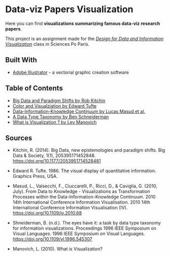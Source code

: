 # Data-viz Papers Visualization

Here you can find **visualizations summarizing famous data-viz research papers**.  

This project is an assignment made for the [*Design for Data and Information Visualization*](http://formation.sciences-po.fr/enseignement/2019/ocom/2585) class in Sciences Po Paris.

## Built With

- [Adobe Illustrator](https://www.adobe.com/fr/products/illustrator.html) - a vectorial graphic creation software
  
## Table of Contents
- [Big Data and Paradigm Shifts by Rob Kitchin](big-data-and-paradigm-shifts/RE06_Kitchin_PELLIER.png)
- [Color and Visualziation by Edward Tufte](color-and-visualization/RE04_Tufte_PELLIER.png)
- [Data-Information-Knowledge Continuum by Lucas Masud et al.](data-information-knowledge_continuum/RE03_Masud_PELLIER.jpg)
- [A Data Type Taxonomy by Ben Schneiderman](data-type-taxonomy/RE05_Schneiderman_PELLIER.png)
- [What is Visualization ? by Lev Manovich](what-is-visualization/RE02_Manovich-PELLIER.png) 

## Sources
- Kitchin, R. (2014). Big Data, new epistemologies and paradigm shifts. Big Data & Society, 1(1), 205395171452848. https://doi.org/10.1177/2053951714528481

- Edward R. Tufte. 1986. The visual display of quantitative information. Graphics Press, USA.
 
- Masud, L., Valsecchi, F., Ciuccarelli, P., Ricci, D., & Caviglia, G. (2010, July). From Data to Knowledge - Visualizations as Transformation Processes within the Data-Information-Knowledge Continuum. 2010 14th International Conference Information Visualisation. 2010 14th International Conference Information Visualisation (IV). https://doi.org/10.1109/iv.2010.68
 
- Shneiderman, B. (n.d.). The eyes have it: a task by data type taxonomy for information visualizations. Proceedings 1996 IEEE Symposium on Visual Languages. 1996 IEEE Symposium on Visual Languages. https://doi.org/10.1109/vl.1996.545307 

- Manovich, L. (2010). What is Visualization?
